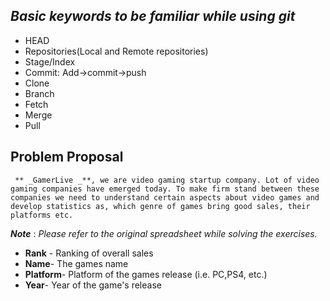 ## *__Basic keywords to be familiar while using git__*
* HEAD
* Repositories(Local and Remote repositories)
* Stage/Index
* Commit: Add->commit->push
* Clone
* Branch
* Fetch
* Merge
* Pull

## Problem Proposal
     ** _GamerLive _**, we are video gaming startup company. Lot of video gaming companies have emerged today. To make firm stand between these companies we need to understand certain aspects about video games and develop statistics as, which genre of games bring good sales, their platforms etc.

__*Note*__ : *Please refer to the original spreadsheet while solving the exercises.*
*  __Rank__ - Ranking of overall sales
* __Name__- The games name
* __Platform__- Platform of the games release (i.e. PC,PS4, etc.)
* __Year__- Year of the game's release


